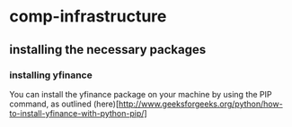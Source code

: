 # comp-infrastructure

## installing the necessary packages
### installing yfinance
You can install the yfinance package on your machine by using the PIP command, as outlined (here)[http://www.geeksforgeeks.org/python/how-to-install-yfinance-with-python-pip/]